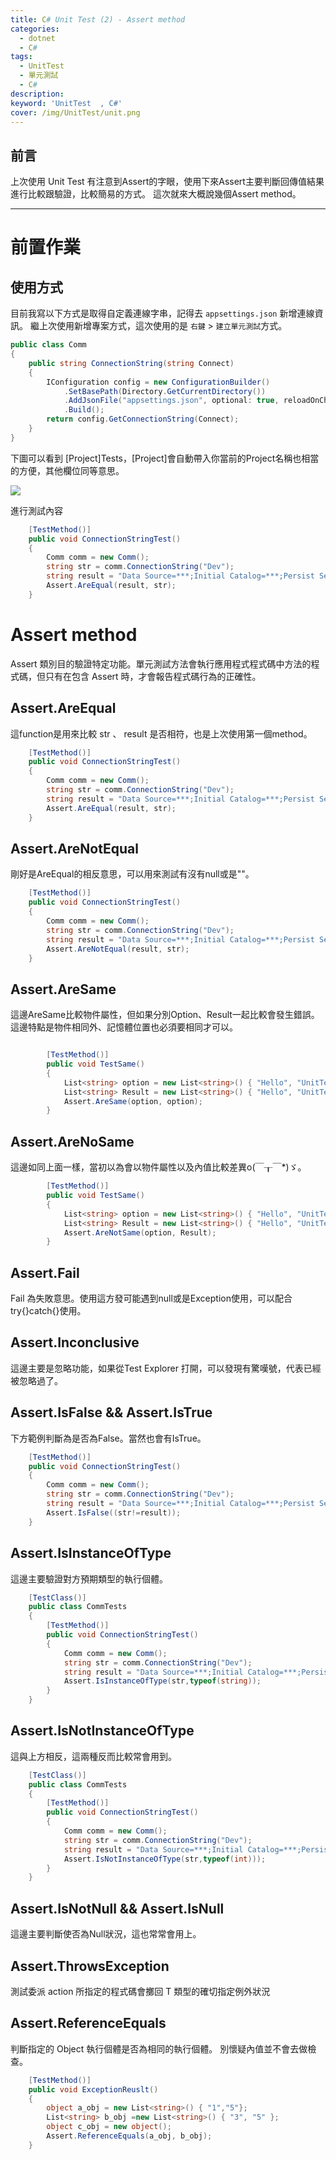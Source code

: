```yaml
---
title: C# Unit Test (2) - Assert method
categories: 
  - dotnet
  - C#
tags: 
  - UnitTest
  - 單元測試
  - C#
description:
keyword: 'UnitTest  , C#'
cover: /img/UnitTest/unit.png
---
```


## 前言
上次使用 Unit Test 有注意到Assert的字眼，使用下來Assert主要判斷回傳值結果進行比較跟驗證，比較簡易的方式。
這次就來大概說幾個Assert method。

---

# 前置作業
## 使用方式
目前我寫以下方式是取得自定義連線字串，記得去 ```appsettings.json``` 新增連線資訊。
繼上次使用新增專案方式，這次使用的是 ```右鍵``` > ```建立單元測試```方式。
```cs
public class Comm
{
    public string ConnectionString(string Connect)
    {
        IConfiguration config = new ConfigurationBuilder()
            .SetBasePath(Directory.GetCurrentDirectory())
            .AddJsonFile("appsettings.json", optional: true, reloadOnChange: true)
            .Build();
        return config.GetConnectionString(Connect);
    }
}
```

下圖可以看到 [Project]Tests，[Project]會自動帶入你當前的Project名稱也相當的方便，其他欄位同等意思。

![](/img/UnitTest/Test09.jpg)

進行測試內容
```cs
    [TestMethod()]
    public void ConnectionStringTest()
    {
        Comm comm = new Comm();
        string str = comm.ConnectionString("Dev");
        string result = "Data Source=***;Initial Catalog=***;Persist Security Info=True;User ID=***;Password=***";
        Assert.AreEqual(result, str);
    }
```
# Assert method
Assert 類別目的驗證特定功能。單元測試方法會執行應用程式程式碼中方法的程式碼，但只有在包含 Assert 時，才會報告程式碼行為的正確性。

## Assert.AreEqual
這function是用來比較 str 、 result 是否相符，也是上次使用第一個method。
```cs
    [TestMethod()]
    public void ConnectionStringTest()
    {
        Comm comm = new Comm();
        string str = comm.ConnectionString("Dev");
        string result = "Data Source=***;Initial Catalog=***;Persist Security Info=True;User ID=***;Password=***";
        Assert.AreEqual(result, str);
    }
```

## Assert.AreNotEqual
剛好是AreEqual的相反意思，可以用來測試有沒有null或是""。
```cs
    [TestMethod()]
    public void ConnectionStringTest()
    {
        Comm comm = new Comm();
        string str = comm.ConnectionString("Dev");
        string result = "Data Source=***;Initial Catalog=***;Persist Security Info=True;User ID=***;Password=***";
        Assert.AreNotEqual(result, str);
    }
```

## Assert.AreSame
這邊AreSame比較物件屬性，但如果分別Option、Result一起比較會發生錯誤。
這邊特點是物件相同外、記憶體位置也必須要相同才可以。
```cs

        [TestMethod()]
        public void TestSame()
        {
            List<string> option = new List<string>() { "Hello", "UnitTest" };
            List<string> Result = new List<string>() { "Hello", "UnitTest" };
            Assert.AreSame(option, option);
        }
```

## Assert.AreNoSame
這邊如同上面一樣，當初以為會以物件屬性以及內值比較差異o(￣┰￣*)ゞ。
```cs
        [TestMethod()]
        public void TestSame()
        {
            List<string> option = new List<string>() { "Hello", "UnitTest" };
            List<string> Result = new List<string>() { "Hello", "UnitTest" };
            Assert.AreNotSame(option, Result);
        }
```

## Assert.Fail
Fail 為失敗意思。使用這方發可能遇到null或是Exception使用，可以配合try{}catch{}使用。


## Assert.Inconclusive
這邊主要是忽略功能，如果從Test Explorer 打開，可以發現有驚嘆號，代表已經被忽略過了。

## Assert.IsFalse && Assert.IsTrue
下方範例判斷為是否為False。當然也會有IsTrue。
```cs
    [TestMethod()]
    public void ConnectionStringTest()
    {
        Comm comm = new Comm();
        string str = comm.ConnectionString("Dev");
        string result = "Data Source=***;Initial Catalog=***;Persist Security Info=True;User ID=***;Password=***";
        Assert.IsFalse((str!=result));
    }
```

## Assert.IsInstanceOfType
這邊主要驗證對方預期類型的執行個體。
```cs
    [TestClass()]
    public class CommTests
    {
        [TestMethod()]
        public void ConnectionStringTest()
        {
            Comm comm = new Comm();
            string str = comm.ConnectionString("Dev");
            string result = "Data Source=***;Initial Catalog=***;Persist Security Info=True;User ID=***;Password=***";
            Assert.IsInstanceOfType(str,typeof(string));
        }
    }
```

## Assert.IsNotInstanceOfType
這與上方相反，這兩種反而比較常會用到。
```cs
    [TestClass()]
    public class CommTests
    {
        [TestMethod()]
        public void ConnectionStringTest()
        {
            Comm comm = new Comm();
            string str = comm.ConnectionString("Dev");
            string result = "Data Source=***;Initial Catalog=***;Persist Security Info=True;User ID=***;Password=***";
            Assert.IsNotInstanceOfType(str,typeof(int)));
        }
    }
```

## Assert.IsNotNull && Assert.IsNull
這邊主要判斷使否為Null狀況，這也常常會用上。


## Assert.ThrowsException
測試委派 action 所指定的程式碼會擲回 T 類型的確切指定例外狀況


## Assert.ReferenceEquals
判斷指定的 Object 執行個體是否為相同的執行個體。
別懷疑內值並不會去做檢查。
```cs
    [TestMethod()]
    public void ExceptionReuslt()
    {
        object a_obj = new List<string>() { "1","5"};
        List<string> b_obj =new List<string>() { "3", "5" };
        object c_obj = new object();
        Assert.ReferenceEquals(a_obj, b_obj);
    }
```



